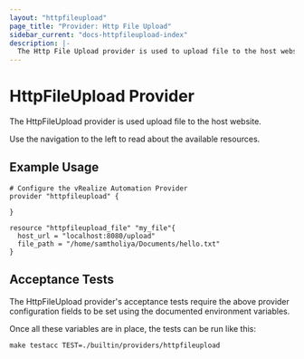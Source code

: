 ```yaml
---
layout: "httpfileupload"
page_title: "Provider: Http File Upload"
sidebar_current: "docs-httpfileupload-index"
description: |-
  The Http File Upload provider is used to upload file to the host website
---
```


# HttpFileUpload Provider

The HttpFileUpload provider is used upload file to the host website.

Use the navigation to the left to read about the available resources.

## Example Usage

```hcl
# Configure the vRealize Automation Provider
provider "httpfileupload" {

}

resource "httpfileupload_file" "my_file"{
  host_url = "localhost:8080/upload"
  file_path = "/home/samtholiya/Documents/hello.txt"
}
```

## Acceptance Tests

The HttpFileUpload provider's acceptance tests require the above provider
configuration fields to be set using the documented environment variables.

Once all these variables are in place, the tests can be run like this:

```
make testacc TEST=./builtin/providers/httpfileupload
```
